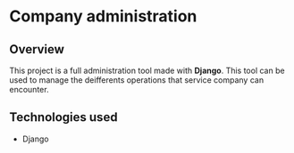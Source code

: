 # Company administration

## Overview
This project is a full administration tool made with **Django**. This tool can be used to manage the deifferents operations that service company can encounter.

## Technologies used 

* Django
